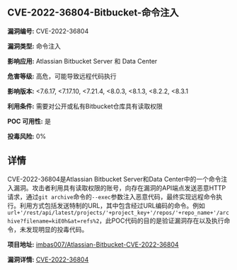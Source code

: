 ## CVE-2022-36804-Bitbucket-命令注入

**漏洞编号:** CVE-2022-36804

**漏洞类型:** 命令注入

**影响应用:** Atlassian Bitbucket Server 和 Data Center

**危害等级:** 高危，可能导致远程代码执行

**影响版本:** <7.6.17, <7.17.10, <7.21.4, <8.0.3, <8.1.3, <8.2.2, <8.3.1

**利用条件:** 需要对公开或私有Bitbucket仓库具有读取权限

**POC 可用性:** 是

**投毒风险:** 0%

## 详情

CVE-2022-36804是Atlassian Bitbucket Server和Data Center中的一个命令注入漏洞。攻击者利用具有读取权限的账号，向存在漏洞的API端点发送恶意HTTP请求，通过`git archive`命令的`--exec`参数注入恶意代码，最终实现远程命令执行。利用方式包括发送特制的URL，其中包含经过URL编码的命令。例如`url+'/rest/api/latest/projects/'+project_key+'/repos/'+repo_name+'/archive?filename=kiE0h&at=refs%2`，此POC代码的目的是验证漏洞存在以及执行命令，未发现明显的投毒代码。

**项目地址:** [imbas007/Atlassian-Bitbucket-CVE-2022-36804](https://github.com/imbas007/Atlassian-Bitbucket-CVE-2022-36804)

**漏洞详情:** [CVE-2022-36804](https://nvd.nist.gov/vuln/detail/CVE-2022-36804)